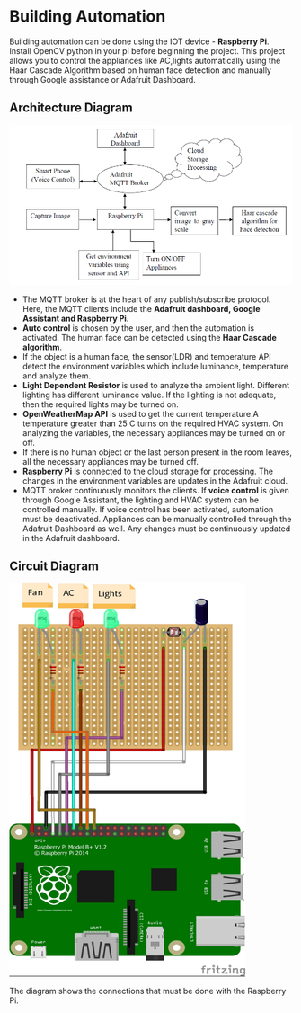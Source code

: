 # Building Automation

Building automation can be done using the IOT device - **Raspberry Pi**. Install OpenCV python in your pi before beginning the project. This project allows you to control the appliances like AC,lights automatically using the Haar Cascade Algorithm based on human face detection and manually through Google assistance or Adafruit Dashboard.

## Architecture Diagram
![Architecture Diagram](Images/ArchitectureDiagram.PNG)

- The MQTT broker is at the heart of any publish/subscribe protocol. Here, the MQTT clients include the **Adafruit dashboard, Google Assistant and Raspberry Pi**.   
- **Auto control** is chosen by the user, and then the automation is activated. The human face can be detected using the **Haar Cascade algorithm**. 
- If the object is a human face, the sensor(LDR) and temperature API detect the environment variables which include luminance, temperature and analyze them. 
- **Light Dependent Resistor** is used to analyze the ambient light. Different lighting has different luminance value. If the lighting is not adequate, then the required lights may be turned on.
- **OpenWeatherMap API** is used to get the current temperature.A temperature greater than 25 C turns on the required HVAC system. On analyzing the variables, the necessary appliances may be turned on or off. 
- If there is no human object or the last person present in the room leaves, all the necessary appliances may be turned off.
- **Raspberry Pi** is connected to the cloud storage for processing.  The changes in the environment variables are updates in the Adafruit cloud.
- MQTT broker continuously monitors the clients. If **voice control** is given through Google Assistant, the lighting and HVAC system can be controlled manually. If voice control has been activated, automation must be deactivated. Appliances can be manually controlled through the Adafruit Dashboard as well. Any changes must be continuously updated in the Adafruit dashboard.

## Circuit Diagram

<img src="Images/rpiproject3_bb.jpg" width="420" height="700" >

The diagram shows the connections that must be done with the Raspberry Pi.
